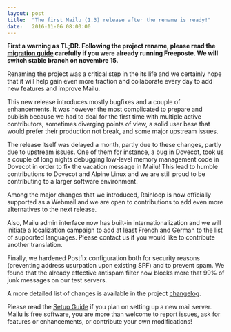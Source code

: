```yaml
---
layout: post
title:  "The first Mailu (1.3) release after the rename is ready!"
date:   2016-11-06 08:00:00
---
```


**First a warning as TL;DR. Following the project rename, please read
the [migration guide](https://github.com/Mailu/Mailu/wiki/Migrate-from-Freeposte-to-Mailu)
carefully if you were already running Freeposte. We will switch stable
branch on novembre 15.**

Renaming the project was a critical step in the its life and we
certainly hope that it will help gain even more traction and collaborate
every day to add new features and improve Mailu.

This new release introduces mostly bugfixes and a couple of enhancements.
It was however the most complicated to prepare and publish because we had
to deal for the first time with multiple active contributors, sometimes
diverging points of view, a solid user base that would prefer their production
not break, and some major upstream issues.

The release itself was delayed a month, partly due to these changes, partly due
to upstream issues. One of them for instance, a bug in Dovecot, took us a
couple of long nights debugging low-level memory management code in Dovecot in
order to fix the vacation message in Mailu! This lead to humble contributions
to Dovecot and Alpine Linux and we are still proud to be contributing to a
larger software environment.

Among the major changes that we introduced, Rainloop is now officially
supported as a Webmail and we are open to contributions to add even more
alternatives to the next release.

Also, Mailu admin interface now has built-in internationalization and we will
initiate a localization campaign to add at least French and German to the list
of supported languages. Please contact us if you would like to contribute
another translation.

Finally, we hardened Postfix configuration both for security reasons
(preventing address usurpation upon existing SPF) and to prevent spam. We
found that the already effective antispam filter now blocks more that 99% of
junk messages on our test servers.

A more detailed list of changes is available in the project [changelog](https://github.com/mailu/mailu/blob/master/CHANGELOG.md).

Please read the [Setup Guide](https://github.com/mailu/mailu/wiki/Setup-Guide)
if you plan on setting up a new mail server. Mailu is free software,
you are more than welcome to report issues, ask for features or enhancements,
or contribute your own modifications!
